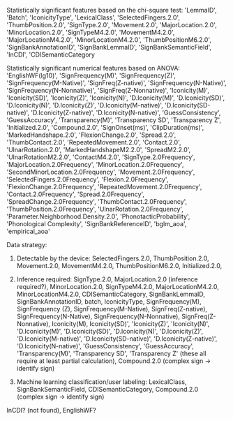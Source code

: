 Statistically significant features based on the chi-square test:
'LemmaID', 'Batch', 'IconicityType', 'LexicalClass', 'SelectedFingers.2.0', 'ThumbPosition.2.0', 'SignType.2.0', 'Movement.2.0', 'MajorLocation.2.0', 'MinorLocation.2.0', 'SignTypeM4.2.0', 'MovementM4.2.0', 'MajorLocationM4.2.0', 'MinorLocationM4.2.0', 'ThumbPositionM6.2.0', 'SignBankAnnotationID', 'SignBankLemmaID', 'SignBankSemanticField', 'InCDI', 'CDISemanticCategory

Statistically significant numerical features based on ANOVA:
'EnglishWF(lg10)', 'SignFrequency(M)', 'SignFrequency(Z)', 'SignFrequency(M-Native)', 'SignFreq(Z-native)', 'SignFrequency(N-Native)', 'SignFrequency(N-Nonnative)', 'SignFreq(Z-Nonnative)', 'Iconicity(M)', 'Iconicity(SD)', 'Iconicity(Z)', 'Iconicity(N)', 'D.Iconicity(M)', 'D.Iconicity(SD)', 'D.Iconicity(N)', 'D.Iconicity(Z)', 'D.Iconicity(M-native)', 'D.Iconicity(SD-native)', 'D.Iconicity(Z-native)', 'D.Iconicity(N-native)', 'GuessConsistency', 'GuessAccuracy', 'Transparency(M)', 'Transparency SD', 'Transparency Z', 'Initialized.2.0', 'Compound.2.0', 'SignOnset(ms)', 'ClipDuration(ms)', 'MarkedHandshape.2.0', 'FlexionChange.2.0', 'Spread.2.0', 'ThumbContact.2.0', 'RepeatedMovement.2.0', 'Contact.2.0', 'UlnarRotation.2.0', 'MarkedHandshapeM2.2.0', 'SpreadM2.2.0', 'UlnarRotationM2.2.0', 'ContactM4.2.0', 'SignType.2.0Frequency', 'MajorLocation.2.0Frequency', 'MinorLocation.2.0Frequency', 'SecondMinorLocation.2.0Frequency', 'Movement.2.0Frequency', 'SelectedFingers.2.0Frequency', 'Flexion.2.0Frequency', 'FlexionChange.2.0Frequency', 'RepeatedMovement.2.0Frequency', 'Contact.2.0Frequency', 'Spread.2.0Frequency', 'SpreadChange.2.0Frequency', 'ThumbContact.2.0Frequency', 'ThumbPosition.2.0Frequency', 'UlnarRotation.2.0Frequency', 'Parameter.Neighborhood.Density.2.0', 'PhonotacticProbability', 'Phonological Complexity', 'SignBankReferenceID', 'bglm_aoa', 'empirical_aoa'

Data strategy: 

1. Detectable by the device: SelectedFingers.2.0, ThumbPosition.2.0, Movement.2.0, MovementM4.2.0, ThumbPositionM6.2.0, Initialized.2.0, 

2. Inference required: SignType.2.0, MajorLocation.2.0 (inference required?), MinorLocation.2.0, SignTypeM4.2.0, MajorLocationM4.2.0, MinorLocationM4.2.0, CDISemanticCategory, SignBankLemmaID, SignBankAnnotationID, batch, IconicityType, SignFrequency(M), SignFrequency (Z), SignFrequency(M-Native), SignFreq(Z-native), SignFrequency(N-Native), SignFrequency(N-Nonnative), SignFreq(Z-Nonnative), Iconicity(M), Iconicity(SD)', 'Iconicity(Z)', 'Iconicity(N)', 'D.Iconicity(M)', 'D.Iconicity(SD)', 'D.Iconicity(N)', 'D.Iconicity(Z)', 'D.Iconicity(M-native)', 'D.Iconicity(SD-native)', 'D.Iconicity(Z-native)', 'D.Iconicity(N-native)', 'GuessConsistency', 'GuessAccuracy', 'Transparency(M)', 'Transparency SD', 'Transparency Z' (these all require at least partial calculation), Compound.2.0 (complex sign -> identify sign)

3. Machine learning classification/user labeling: LexicalClass, SignBankSemanticField, CDISemanticCategory, Compound.2.0 (complex sign -> identify sign)

InCDI? (not found), EnglishWF? 
